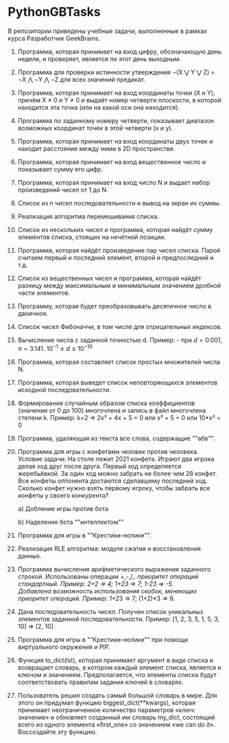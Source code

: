 # PythonGBTasks

В репозитории приведены учебные задачи, выполненные в рамках курса Разработчик GeekBrains.

1. Программа, которая принимает на вход цифру, обозначающую день недели, и проверяет, является ли этот день выходным.


2. Программа для проверки истинности утверждения ¬(X ⋁ Y ⋁ Z) = ¬X ⋀ ¬Y ⋀ ¬Z для всех значений предикат.


3. Программа, которая принимает на вход координаты точки (X и Y), причём X ≠ 0 и Y ≠ 0 и выдаёт номер четверти плоскости, в которой находится эта точка (или на какой оси она находится).


4. Программа по заданному номеру четверти, показывает диапазон возможных координат точек в этой четверти (x и y).


5. Программа, которая принимает на вход координаты двух точек и находит расстояние между ними в 2D пространстве.


6. Программа, которая принимает на вход вещественное число и показывает сумму его цифр.


7. Программа, которая принимает на вход число N и выдает набор произведений чисел от 1 до N.


8. Список из n чисел последовательности и вывод на экран их суммы.


9. Реализация алгоритма перемешивания списка.


10. Список из нескольких чисел и программа, которая найдёт сумму элементов списка, стоящих на нечётной позиции.


11. Программа, которая найдёт произведение пар чисел списка. Парой считаем первый и последний элемент, второй и предпоследний и т.д.


12. Список из вещественных чисел и программа, которая найдёт разницу между максимальным и минимальным значением дробной части элементов.


13. Программу, которая будет преобразовывать десятичное число в двоичное.


14. Список чисел Фибоначчи, в том числе для отрицательных индексов.


15. Вычисление числа c заданной точностью d. Пример: - при $d = 0.001, π = 3.141.$    $10^{-1} ≤ d ≤10^{-10}$
 

16.  Программа, которая составляет список простых множителей числа N.


17. Программа, которая выведет список неповторяющихся элементов исходной последовательности.


18. Формирование случайным образом списка коэффициентов (значения от 0 до 100) многочлена и запись в файл многочлена степени k.  Пример: k=2 => 2x² + 4x + 5 = 0 или x² + 5 = 0 или 10*x² = 0


19. Программа, удаляющая из текста все слова, содержащие ""абв"".


20. Программа для игры с конфетами человек против человека.
Условие задачи: На столе лежит 2021 конфета. Играют два игрока делая ход друг после друга. Первый ход определяется жеребьёвкой. За один ход можно забрать не более чем 28 конфет. Все конфеты оппонента достаются сделавшему последний ход. Сколько конфет нужно взять первому игроку, чтобы забрать все конфеты у своего конкурента?

    a) Добление игры против бота

    b) Наделение бота ""интеллектом""


21. Программа для игры в ""Крестики-нолики"".


22. Реализация RLE алгоритма: модуля сжатия и восстановления данных.


23. Программа вычисления арифметического выражения заданного строкой. Использованы операции +,-,/,*. приоритет операций стандартный. Пример: 2+2 => 4; 1+23 => 7; 1-23 => -5.  
Добавлена возможность использования скобок, меняющих приоритет операций. Пример: 1+2*3 => 7; (1+2)*3 => 9.


24. Дана последовательность чисел. Получен список уникальных элементов заданной последовательности.
Пример: [1, 2, 3, 5, 1, 5, 3, 10] => [2, 10]


25. Программа для игры в ""Крестики-нолики"" при помощи виртуального окружения и PIP.


26. Функция to_dict(lst), которая принимает аргумент в виде списка и возвращает словарь, в котором каждый элемент списка, является и ключом и значением. Предполагается, что элементы списка будут соответствовать правилам задания ключей в словарях.


27. Пользователь решил создать самый большой словарь в мире. Для этого он придумал функцию biggest_dict(**kwargs), которая принимает неограниченное количество параметров «ключ: значение» и обновляет созданный им словарь my_dict, состоящий всего из одного элемента «first_one» со значением «we can do it». Воссоздайте эту функцию.
